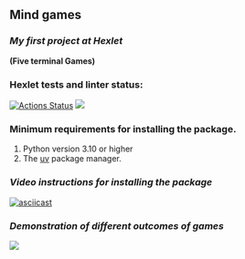 ## Mind games
### *My first project at Hexlet*
**(Five terminal Games)**

### Hexlet tests and linter status:
[![Actions Status](https://github.com/Vitaliy-Berezhnoy/python-project-49/actions/workflows/hexlet-check.yml/badge.svg)](https://github.com/Vitaliy-Berezhnoy/python-project-49/actions)
<a href="https://codeclimate.com/github/Vitaliy-Berezhnoy/python-project-49/maintainability"><img src="https://api.codeclimate.com/v1/badges/3e3c695d3a98ff59c1d0/maintainability" /></a>

### Minimum requirements for installing the package.
1. Python version 3.10 or higher
2. The [uv](https://docs.astral.sh/uv/) package manager.

### *Video instructions for installing the package*

[![asciicast](https://asciinema.org/a/697491.svg)](https://asciinema.org/a/697491)

### *Demonstration of different outcomes of games*

<a href="https://asciinema.org/a/697210" target="_blank"><img src="https://asciinema.org/a/697210.svg" /></a>